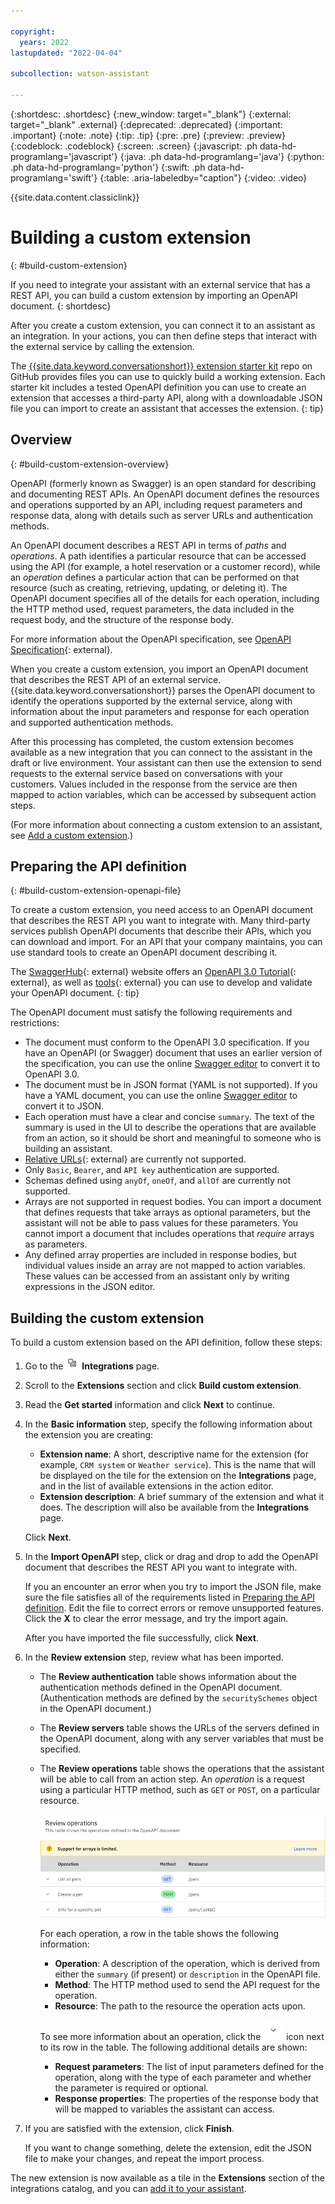 ```yaml
---

copyright:
  years: 2022
lastupdated: "2022-04-04"

subcollection: watson-assistant

---
```


{:shortdesc: .shortdesc}
{:new_window: target="_blank"}
{:external: target="_blank" .external}
{:deprecated: .deprecated}
{:important: .important}
{:note: .note}
{:tip: .tip}
{:pre: .pre}
{:preview: .preview}
{:codeblock: .codeblock}
{:screen: .screen}
{:javascript: .ph data-hd-programlang='javascript'}
{:java: .ph data-hd-programlang='java'}
{:python: .ph data-hd-programlang='python'}
{:swift: .ph data-hd-programlang='swift'}
{:table: .aria-labeledby="caption"}
{:video: .video}

{{site.data.content.classiclink}}

# Building a custom extension
{: #build-custom-extension}

If you need to integrate your assistant with an external service that has a REST API, you can build a custom extension by importing an OpenAPI document.
{: shortdesc}

After you create a custom extension, you can connect it to an assistant as an integration. In your actions, you can then define steps that interact with the external service by calling the extension.

The [{{site.data.keyword.conversationshort}} extension starter kit](https://github.com/watson-developer-cloud/assistant-toolkit/tree/master/integrations/extensions) repo on GitHub provides files you can use to quickly build a working extension. Each starter kit includes a tested OpenAPI definition you can use to create an extension that accesses a third-party API, along with a downloadable JSON file you can import to create an assistant that accesses the extension.
{: tip}

## Overview
{: #build-custom-extension-overview}

OpenAPI (formerly known as Swagger) is an open standard for describing and documenting REST APIs. An OpenAPI document defines the resources and operations supported by an API, including request parameters and response data, along with details such as server URLs and authentication methods.

An OpenAPI document describes a REST API in terms of _paths_ and _operations_. A path identifies a particular resource that can be accessed using the API (for example, a hotel reservation or a customer record), while an _operation_ defines a particular action that can be performed on that resource (such as creating, retrieving, updating, or deleting it). The OpenAPI document specifies all of the details for each operation, including the HTTP method used, request parameters, the data included in the request body, and the structure of the response body.

For more information about the OpenAPI specification, see [OpenAPI Specification](https://swagger.io/specification/){: external}.

When you create a custom extension, you import an OpenAPI document that describes the REST API of an external service. {{site.data.keyword.conversationshort}} parses the OpenAPI document to identify the operations supported by the external service, along with information about the input parameters and response for each operation and supported authentication methods.

After this processing has completed, the custom extension becomes available as a new integration that you can connect to the assistant in the draft or live environment. Your assistant can then use the extension to send requests to the external service based on conversations with your customers. Values included in the response from the service are then mapped to action variables, which can be accessed by subsequent action steps.

(For more information about connecting a custom extension to an assistant, see [Add a custom extension](/docs/watson-assistant?topic=watson-assistant-add-custom-extension).)

## Preparing the API definition
{: #build-custom-extension-openapi-file}

To create a custom extension, you need access to an OpenAPI document that describes the REST API you want to integrate with. Many third-party services publish OpenAPI documents that describe their APIs, which you can download and import. For an API that your company maintains, you can use standard tools to create an OpenAPI document describing it.

The [SwaggerHub](https://swagger.io/tools/swaggerhub/){: external} website offers an [OpenAPI 3.0 Tutorial](https://support.smartbear.com/swaggerhub/docs/tutorials/openapi-3-tutorial.html){: external}, as well as [tools](https://swagger.io/tools/){: external} you can use to develop and validate your OpenAPI document.
{: tip}

The OpenAPI document must satisfy the following requirements and restrictions:

- The document must conform to the OpenAPI 3.0 specification. If you have an OpenAPI (or Swagger) document that uses an earlier version of the specification, you can use the online [Swagger editor](https://editor.swagger.io/) to convert it to OpenAPI 3.0.
- The document must be in JSON format (YAML is not supported). If you have a YAML document, you can use the online [Swagger editor](https://editor.swagger.io/) to convert it to JSON.
- Each operation must have a clear and concise `summary`. The text of the summary is used in the UI to describe the operations that are available from an action, so it should be short and meaningful to someone who is building an assistant.
- [Relative URLs](https://swagger.io/docs/specification/api-host-and-base-path/#relative-urls){: external} are currently not supported.
- Only `Basic`, `Bearer`, and `API key` authentication are supported.
- Schemas defined using `anyOf`, `oneOf`, and `allOf` are currently not supported.
- Arrays are not supported in request bodies. You can import a document that defines requests that take arrays as optional parameters, but the assistant will not be able to pass values for these parameters. You cannot import a document that includes operations that _require_ arrays as parameters.
- Any defined array properties are included in response bodies, but individual values inside an array are not mapped to action variables. These values can be accessed from an assistant only by writing expressions in the JSON editor.

## Building the custom extension

To build a custom extension based on the API definition, follow these steps:

1. Go to the ![Integrations icon](images/integrations-icon.png) **Integrations** page.

1. Scroll to the **Extensions** section and click **Build custom extension**.

1. Read the **Get started** information and click **Next** to continue.

1. In the **Basic information** step, specify the following information about the extension you are creating:

    - **Extension name**: A short, descriptive name for the extension (for example, `CRM system` or `Weather service`). This is the name that will be displayed on the tile for the extension on the **Integrations** page, and in the list of available extensions in the action editor.
    - **Extension description**: A brief summary of the extension and what it does. The description will also be available from the **Integrations** page.

    Click **Next**.

1. In the **Import OpenAPI** step, click or drag and drop to add the OpenAPI document that describes the REST API you want to integrate with.

    If you an encounter an error when you try to import the JSON file, make sure the file satisfies all of the requirements listed in [Preparing the API definition](##build-custom-extension-openapi-file). Edit the file to correct errors or remove unsupported features. Click the **X** to clear the error message, and try the import again.

    After you have imported the file successfully, click **Next**.

1. In the **Review extension** step, review what has been imported.

    - The **Review authentication** table shows information about the authentication methods defined in the OpenAPI document. (Authentication methods are defined by the `securitySchemes` object in the OpenAPI document.)

    - The **Review servers** table shows the URLs of the servers defined in the OpenAPI document, along with any server variables that must be specified.

    - The **Review operations** table shows the operations that the assistant will be able to call from an action step. An _operation_ is a request using a particular HTTP method, such as `GET` or `POST`, on a particular resource.

        ![Review operations table](images/extension-review-operations.png)

        For each operation, a row in the table shows the following information:

        - **Operation**: A description of the operation, which is derived from either the `summary` (if present) or `description` in the OpenAPI file.
        - **Method**: The HTTP method used to send the API request for the operation.
        - **Resource**: The path to the resource the operation acts upon.

        To see more information about an operation, click the ![label](images/twistie.png) icon next to its row in the table. The following additional details are shown:

        - **Request parameters**: The list of input parameters defined for the operation, along with the type of each parameter and whether the parameter is required or optional.
        - **Response properties**: The properties of the response body that will be mapped to variables the assistant can access.

1. If you are satisfied with the extension, click **Finish**.

    If you want to change something, delete the extension, edit the JSON file to make your changes, and repeat the import process.

The new extension is now available as a tile in the **Extensions** section of the integrations catalog, and you can [add it to your assistant](/docs/watson-assistant?topic=watson-assistant-add-custom-extension).
